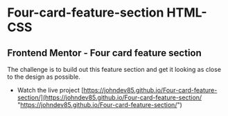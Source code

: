 # Four-card-feature-section HTML-CSS

## Frontend Mentor - Four card feature section

The challenge is to build out this feature section and get it looking as close to the design as possible.

- Watch the live project [https://johndev85.github.io/Four-card-feature-section/](https://johndev85.github.io/Four-card-feature-section/ "https://johndev85.github.io/Four-card-feature-section/")


